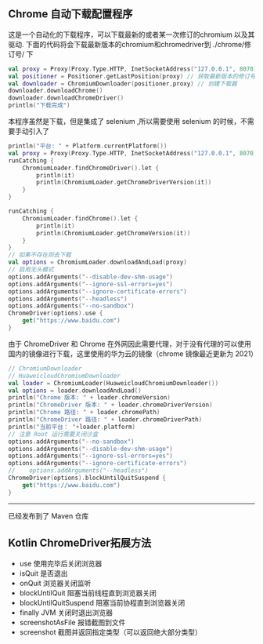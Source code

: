 ## Chrome 自动下载配置程序

这是一个自动化的下载程序，可以下载最新的或者某一次修订的chromium 以及其驱动.
下面的代码将会下载最新版本的chromium和chromedriver到 ./chrome/修订号/ 下
```kotlin
val proxy = Proxy(Proxy.Type.HTTP, InetSocketAddress("127.0.0.1", 8070))
val positioner = Positioner.getLastPosition(proxy) // 获取最新版本的修订号
val downloader = ChromiumDownloader(positioner,proxy) // 创建下载器
downloader.downloadChrome()
downloader.downloadChromeDriver()
println("下载完成")
```
本程序虽然是下载，但是集成了 selenium ,所以需要使用 selenium 的时候，不需要手动引入了

```kotlin
println("平台: " + Platform.currentPlatform())
val proxy = Proxy(Proxy.Type.HTTP, InetSocketAddress("127.0.0.1", 8070))
runCatching {
    ChromiumLoader.findChromeDriver().let {
        println(it)
        println(ChromiumLoader.getChromeDriverVersion(it))
    }
}

runCatching {
    ChromiumLoader.findChrome().let {
        println(it)
        println(ChromiumLoader.getChromeVersion(it))
    }
}
// 如果不存在则去下载
val options = ChromiumLoader.downloadAndLoad(proxy)
// 启用无头模式
options.addArguments("--disable-dev-shm-usage")
options.addArguments("--ignore-ssl-errors=yes")
options.addArguments("--ignore-certificate-errors")
options.addArguments("--headless")
options.addArguments("--no-sandbox")
ChromeDriver(options).use {
    get("https://www.baidu.com")
}
```
由于 ChromeDriver 和 Chrome 在外网因此需要代理，对于没有代理的可以使用国内的镜像进行下载，这里使用的华为云的镜像（chrome 镜像最近更新为 2021）
```kotlin
// ChromiumDownloader
// HuaweicloudChromiumDownloader
val loader = ChromiumLoader(HuaweicloudChromiumDownloader())
val options = loader.downloadAndLoad()
println("Chrome 版本: " + loader.chromeVersion)
println("ChromeDriver 版本: " + loader.chromeDriverVersion)
println("Chrome 路径: " + loader.chromePath)
println("ChromeDriver 路径: " + loader.chromeDriverPath)
println("当前平台： "+loader.platform)
// 注意 Root 运行需要关闭沙盒
options.addArguments("--no-sandbox")
options.addArguments("--disable-dev-shm-usage")
options.addArguments("--ignore-ssl-errors=yes")
options.addArguments("--ignore-certificate-errors")
//    options.addArguments("--headless")
ChromeDriver(options).blockUntilQuitSuspend {
    get("https://www.baidu.com")
}
```
---- 
已经发布到了 Maven 仓库

## Kotlin ChromeDriver拓展方法
* use 使用完毕后关闭浏览器
* isQuit 是否退出
* onQuit 浏览器关闭监听
* blockUntilQuit 阻塞当前线程直到浏览器关闭
* blockUntilQuitSuspend 阻塞当前协程直到浏览器关闭
* finally JVM 关闭时退出浏览器
* screenshotAsFile 报错截图到文件
* screenshot 截图并返回指定类型（可以返回绝大部分类型）